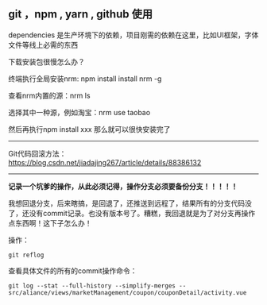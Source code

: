## git ，npm , yarn , github 使用

dependencies 是生产环境下的依赖，项目刚需的依赖在这里，比如UI框架，字体文件等线上必需的东西

下载安装包很慢怎么办？

终端执行全局安装nrm: npm install install nrm -g

查看nrm内置的源：nrm ls

选择其中一种源，例如淘宝：nrm use taobao

然后再执行npm install xxx 那么就可以很快安装完了

---

Git代码回滚方法：https://blog.csdn.net/jiadajing267/article/details/88386132

---

**记录一个坑爹的操作，从此必须记得，操作分支必须要备份分支！！！！！**

我想回退分支，后来瞎搞，是回退了，还推送到远程了，结果所有的分支代码没了，还没有commit记录。也没有版本号了。糟糕，我回退就是为了对分支再操作点东西啊！这下子怎么办！

操作：

`git reflog`

查看具体文件的所有的commit操作命令：

```
git log --stat --full-history --simplify-merges -- src/aliance/views/marketManagement/coupon/couponDetail/activity.vue
```

